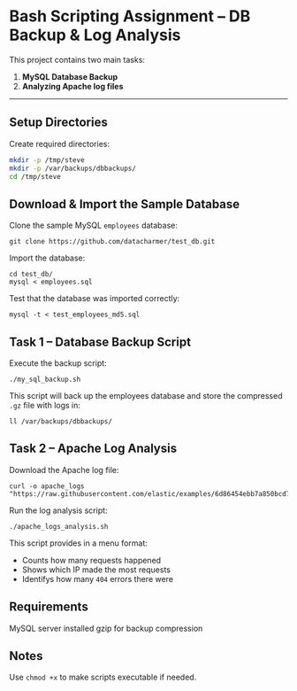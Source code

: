 # Bash Scripting Assignment – DB Backup & Log Analysis

This project contains two main tasks:

1. **MySQL Database Backup**  
2. **Analyzing Apache log files**

---

## Setup Directories

Create required directories:

```bash
mkdir -p /tmp/steve
mkdir -p /var/backups/dbbackups/
cd /tmp/steve
```
## Download & Import the Sample Database
Clone the sample MySQL `employees` database:
```
git clone https://github.com/datacharmer/test_db.git
```
Import the database:
```
cd test_db/
mysql < employees.sql
```
Test that the database was imported correctly:
```
mysql -t < test_employees_md5.sql
```
## Task 1 – Database Backup Script
Execute the backup script:
```
./my_sql_backup.sh
```
This script will back up the employees database and store the compressed `.gz` file with logs in:
```
ll /var/backups/dbbackups/
```
## Task 2 – Apache Log Analysis

Download the Apache log file:
```
curl -o apache_logs "https://raw.githubusercontent.com/elastic/examples/6d86454ebb7a850bcd7e80abe86fe683370018a6/Common%20Data%20Formats/apache_logs/apache_logs"
```
Run the log analysis script:
```
./apache_logs_analysis.sh
```
This script provides in a menu format:

- Counts how many requests happened
- Shows which IP made the most requests
- Identifys how many `404` errors there were



## Requirements
MySQL server installed
gzip for backup compression

## Notes

Use `chmod +x` to make scripts executable if needed.

